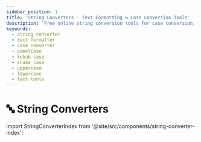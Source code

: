 ```yaml
---
sidebar_position: 1
title: 'String Converters - Text Formatting & Case Conversion Tools'
description: 'Free online string conversion tools for case conversion, text formatting, and string manipulation. Convert text to uppercase, lowercase, camelCase, kebab-case, snake_case and more.'
keywords:
  - string converter
  - text formatter
  - case converter
  - camelCase
  - kebab-case
  - snake_case
  - uppercase
  - lowercase
  - text tools
---
```


# 🔤 String Converters

import StringConverterIndex from '@site/src/components/string-converter-index';

<StringConverterIndex />
